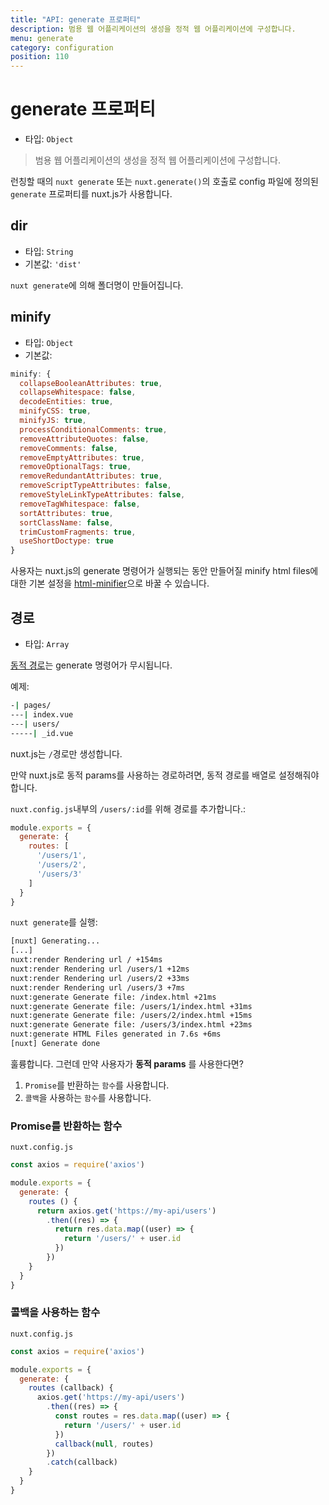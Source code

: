 ```yaml
---
title: "API: generate 프로퍼티"
description: 범용 웹 어플리케이션의 생성을 정적 웹 어플리케이션에 구성합니다.
menu: generate
category: configuration
position: 110
---
```


# generate 프로퍼티

- 타입: `Object`

> 범용 웹 어플리케이션의 생성을 정적 웹 어플리케이션에 구성합니다.

런칭할 때의 `nuxt generate` 또는 `nuxt.generate()`의 호출로 config 파일에 정의된 `generate` 프로퍼티를 nuxt.js가 사용합니다.

## dir

- 타입: `String`
- 기본값: `'dist'`

`nuxt generate`에 의해 폴더명이 만들어집니다.

## minify

- 타입: `Object`
- 기본값:

```js
minify: {
  collapseBooleanAttributes: true,
  collapseWhitespace: false,
  decodeEntities: true,
  minifyCSS: true,
  minifyJS: true,
  processConditionalComments: true,
  removeAttributeQuotes: false,
  removeComments: false,
  removeEmptyAttributes: true,
  removeOptionalTags: true,
  removeRedundantAttributes: true,
  removeScriptTypeAttributes: false,
  removeStyleLinkTypeAttributes: false,
  removeTagWhitespace: false,
  sortAttributes: true,
  sortClassName: false,
  trimCustomFragments: true,
  useShortDoctype: true
}
```

사용자는 nuxt.js의 generate 명령어가 실행되는 동안 만들어질 minify html files에 대한 기본 설정을 [html-minifier](https://github.com/kangax/html-minifier)으로 바꿀 수 있습니다.


## 경로

- 타입: `Array`

[동적 경로](/guide/routing#dynamic-routes)는 generate 명령어가 무시됩니다.

예제:

```bash
-| pages/
---| index.vue
---| users/
-----| _id.vue
```

nuxt.js는 `/`경로만 생성합니다.

만약 nuxt.js로 동적 params를 사용하는 경로하려면, 동적 경로를 배열로 설정해줘야 합니다.

`nuxt.config.js`내부의 `/users/:id`를 위해 경로를 추가합니다.:
```js
module.exports = {
  generate: {
    routes: [
      '/users/1',
      '/users/2',
      '/users/3'
    ]
  }
}
```

`nuxt generate`를 실행:
```bash
[nuxt] Generating...
[...]
nuxt:render Rendering url / +154ms
nuxt:render Rendering url /users/1 +12ms
nuxt:render Rendering url /users/2 +33ms
nuxt:render Rendering url /users/3 +7ms
nuxt:generate Generate file: /index.html +21ms
nuxt:generate Generate file: /users/1/index.html +31ms
nuxt:generate Generate file: /users/2/index.html +15ms
nuxt:generate Generate file: /users/3/index.html +23ms
nuxt:generate HTML Files generated in 7.6s +6ms
[nuxt] Generate done
```

훌륭합니다. 그런데 만약 사용자가 **동적 params** 를 사용한다면?
1. `Promise`를 반환하는 `함수`를 사용합니다.
2. `콜백`을 사용하는 `함수`를 사용합니다.

### Promise를 반환하는 함수

`nuxt.config.js`
```js
const axios = require('axios')

module.exports = {
  generate: {
    routes () {
      return axios.get('https://my-api/users')
        .then((res) => {
          return res.data.map((user) => {
            return '/users/' + user.id
          })
        })
    }
  }
}
```

### 콜백을 사용하는 함수

`nuxt.config.js`
```js
const axios = require('axios')

module.exports = {
  generate: {
    routes (callback) {
      axios.get('https://my-api/users')
        .then((res) => {
          const routes = res.data.map((user) => {
            return '/users/' + user.id
          })
          callback(null, routes)
        })
        .catch(callback)
    }
  }
}
```
